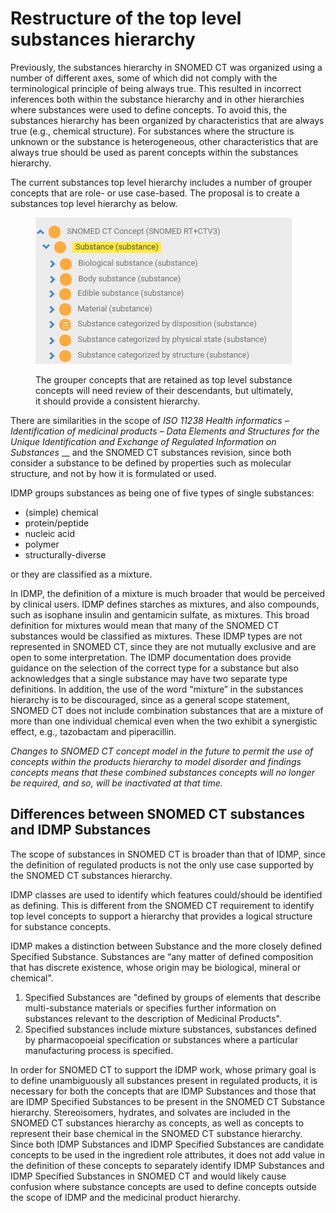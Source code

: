 # Restructure of the top level substances hierarchy

Previously, the substances hierarchy in SNOMED CT was organized using a number of different axes, some of which did not comply with the terminological principle of being always true. This resulted in incorrect inferences both within the substance hierarchy and in other hierarchies where substances were used to define concepts. To avoid this, the substances hierarchy has been organized by characteristics that are always true (e.g., chemical structure). For substances where the structure is unknown or the substance is heterogeneous, other characteristics that are always true should be used as parent concepts within the substances hierarchy.

The current substances top level hierarchy includes a number of grouper concepts that are role- or use case-based. The proposal is to create a substances top level hierarchy as below.

<figure><img src="images/174691412.png" alt="" title=""><figcaption><p>The grouper concepts that are retained as top level substance concepts will need review of their descendants, but ultimately, it should provide a consistent hierarchy.</p></figcaption></figure>

  

There are similarities in the scope of _ISO 11238 Health informatics – Identification of medicinal products – Data Elements and Structures for the Unique Identification and Exchange of Regulated Information on Substances_ __ and the SNOMED CT substances revision, since both consider a substance to be defined by properties such as molecular structure, and not by how it is formulated or used.

IDMP groups substances as being one of five types of single substances:

  * (simple) chemical
  * protein/peptide
  * nucleic acid
  * polymer
  * structurally-diverse

or they are classified as a mixture. 

In IDMP, the definition of a mixture is much broader that would be perceived by clinical users. IDMP defines starches as mixtures, and also compounds, such as isophane insulin and gentamicin sulfate, as mixtures. This broad definition for mixtures would mean that many of the SNOMED CT substances would be classified as mixtures. These IDMP types are not represented in SNOMED CT, since they are not mutually exclusive and are open to some interpretation. The IDMP documentation does provide guidance on the selection of the correct type for a substance but also acknowledges that a single substance may have two separate type definitions. In addition, the use of the word “mixture” in the substances hierarchy is to be discouraged, since as a general scope statement, SNOMED CT does not include combination substances that are a mixture of more than one individual chemical even when the two exhibit a synergistic effect, e.g., tazobactam and piperacillin.

_Changes to SNOMED CT concept model in the future to permit the use of concepts within the products hierarchy to model disorder and findings concepts means that these combined substances concepts will no longer be required, and so, will be inactivated at that time._  

##  Differences between SNOMED CT substances and IDMP Substances

The scope of substances in SNOMED CT is broader than that of IDMP, since the definition of regulated products is not the only use case supported by the SNOMED CT substances hierarchy.

IDMP classes are used to identify which features could/should be identified as defining. This is different from the SNOMED CT requirement to identify top level concepts to support a hierarchy that provides a logical structure for substance concepts.

IDMP makes a distinction between Substance and the more closely defined Specified Substance. Substances are “any matter of defined composition that has discrete existence, whose origin may be biological, mineral or chemical".

  1. Specified Substances are "defined by groups of elements that describe multi-substance materials or specifies further information on substances relevant to the description of Medicinal Products". 
  2. Specified substances include mixture substances, substances defined by pharmacopoeial specification or substances where a particular manufacturing process is specified.

In order for SNOMED CT to support the IDMP work, whose primary goal is to define unambiguously all substances present in regulated products, it is necessary for both the concepts that are IDMP Substances and those that are IDMP Specified Substances to be present in the SNOMED CT Substance hierarchy. Stereoisomers, hydrates, and solvates are included in the SNOMED CT substances hierarchy as concepts, as well as concepts to represent their base chemical in the SNOMED CT substance hierarchy. Since both IDMP Substances and IDMP Specified Substances are candidate concepts to be used in the ingredient role attributes, it does not add value in the definition of these concepts to separately identify IDMP Substances and IDMP Specified Substances in SNOMED CT and would likely cause confusion where substance concepts are used to define concepts outside the scope of IDMP and the medicinal product hierarchy.

  

  

  

  

